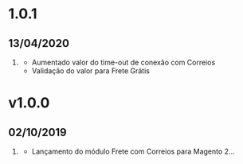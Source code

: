 # 1.0.1
## 13/04/2020

1. [](#added)
    * Aumentado valor do time-out de conexão com Correios
    * Validação do valor para Frete Grátis
    
# v1.0.0
## 02/10/2019

1. [](#new)
    * Lançamento do módulo Frete com Correios para Magento 2...